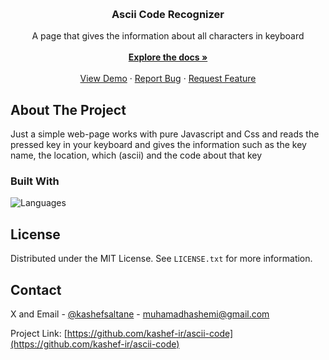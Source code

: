<a name="readme-top"></a>
<!-- PROJECT LOGO -->
<br />
<div align="center">
  <h3 align="center">Ascii Code Recognizer</h3>

  <p align="center">
  A page that gives the information about all characters in keyboard
    <br />
    <br />
    <a href="https://github.com/Kashef-ir/Ascii-Code/"><strong>Explore the docs »</strong></a>
    <br />
    <br />
    <a href="https://kashef-ir.github.io/Ascii-Code/">View Demo</a>
    ·
    <a href="https://github.com/Kashef-ir/Ascii-Code/issues">Report Bug</a>
    ·
    <a href="https://github.com/Kashef-ir/Ascii-Code/issues">Request Feature</a>
  </p>
</div>

<!-- ABOUT THE PROJECT -->
## About The Project

Just a simple web-page works with pure Javascript and Css and reads the pressed key in your keyboard and gives the information such as the key name, the location, which (ascii) and the code about that key


### Built With

![Languages](https://skillicons.dev/icons?i=html,css,js)


<!-- LICENSE -->
## License

Distributed under the MIT License. See `LICENSE.txt` for more information.

<!-- CONTACT -->
## Contact

X and Email - [@kashefsaltane](https://twitter.com/kashefsaltane) - muhamadhashemi@gmail.com

Project Link: [https://github.com/kashef-ir/ascii-code](https://github.com/kashef-ir/ascii-code)